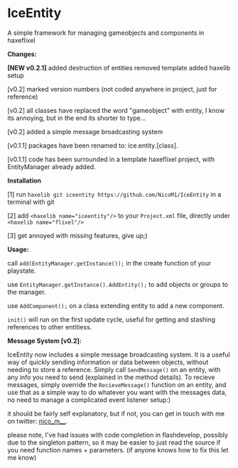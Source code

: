 IceEntity
=========

A simple framework for managing gameobjects and components in haxeflixel

**Changes:**

  **[NEW v0.2.1]**
  added destruction of entities
  removed template
  added haxelib setup
  
  [v0.2]
  marked version numbers (not coded anywhere in project, just for reference)
  
  [v0.2]
  all classes have replaced the word "gameobject" with entity, I know its annoying, but in the end its shorter to type...
  
  [v0.2]
  added a simple message broadcasting system

  [v0.1.1]
  packages have been renamed to: ice.entity.[class].
  
  [v0.1.1]
  code has been surrounded in a template haxeflixel project, with EntityManager already added.
  
**Installation**

  [1] run ```haxelib git iceentity https://github.com/NicoM1/IceEntity``` in a terminal with git
  
  [2] add ```<haxelib name="iceentity"/>``` to your ```Project.xml``` file, directly under ```<haxelib name="flixel"/>```
  
  [3] get annoyed with missing features, give up;)

**Usage:**

  call ```add(EntityManager.getInstance());``` in the create function of your playstate.
  
  use ```EntityManager.getInstance().AddEntity();``` to add objects or groups to the manager.
  
  use ```AddComponent();``` on a class extending entity to add a new component.
  
  ```init()``` will run on the first update cycle, useful for getting and stashing references to other entitiess.
  
**Message System [v0.2]:**

  IceEntity now includes a simple message broadcasting system. It is a useful way of quickly sending information or data between objects, without needing to store a reference. Simply call ```SendMessage()``` on an entity, with any info you need to send (explained in the method details). To recieve messages, simply override the ```RecieveMessage()``` function on an entity, and use that as a simple way to do whatever you want with the messages data, no need to manage a complicated event listener setup:)
  
  it should be fairly self explanatory, but if not, you can get in touch with me on twitter: [nico_m__](https://twitter.com/nico_m__).
  
  please note, I've had issues with code completion in flashdevelop, possibly due to the singleton pattern, so it may be easier to just read the source if you need function names + parameters. (if anyone knows how to fix this let me know)